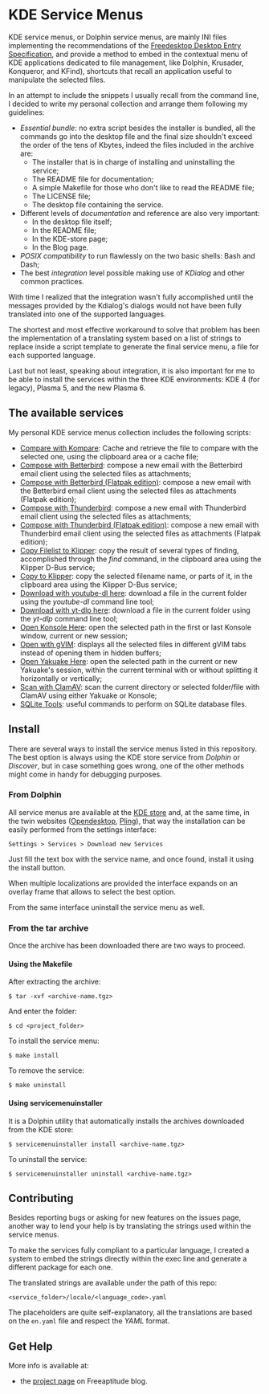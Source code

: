 # KDE Service Menus

KDE service menus, or Dolphin service menus, are mainly INI files implementing the recommendations of the
[Freedesktop Desktop Entry Specification][fdes], and provide a method to embed in the contextual menu of
KDE applications dedicated to file management, like Dolphin, Krusader, Konqueror, and KFind), shortcuts
that recall an application useful to manipulate the selected files.

In an attempt to include the snippets I usually recall from the command line, I decided to write my
personal collection and arrange them following my guidelines:
- *Essential bundle*: no extra script besides the installer is bundled, all the commands go into the desktop
  file and the final size shouldn't exceed the order of the tens of Kbytes, indeed the files included in the
  archive are:
  * The installer that is in charge of installing and uninstalling the service;
  * The README file for documentation;
  * A simple Makefile for those who don't like to read the README file;
  * The LICENSE file;
  * The desktop file containing the service.
- Different levels of *documentation* and reference are also very important:
  * In the desktop file itself;
  * In the README file;
  * In the KDE-store page;
  * In the Blog page.
- *POSIX compatibility* to run flawlessly on the two basic shells: Bash and Dash;
- The best *integration* level possible making use of *KDialog* and other common practices.

With time I realized that the integration wasn't fully accomplished until the messages provided by the
Kdialog's dialogs would not have been fully translated into one of the supported languages.

The shortest and most effective workaround to solve that problem has been the implementation of a translating
system based on a list of strings to replace inside a script template to generate the final
service menu, a file for each supported language.

Last but not least, speaking about integration, it is also important for me to be able to install the
services within the three KDE environments: KDE 4 (for legacy), Plasma 5, and the new Plasma 6.

## The available services

My personal KDE service menus collection includes the following scripts:
- [Compare with Kompare][compare_with_kompare]:
  Cache and retrieve the file to compare with the selected one, using the clipboard area or a cache file;
- [Compose with Betterbird][compose_with_betterbird]:
  compose a new email with the Betterbird email client using the selected files as attachments;
- [Compose with Betterbird (Flatpak edition)][compose_with_betterbird_flatpak]:
  compose a new email with the Betterbird email client using the selected files as attachments (Flatpak edition);
- [Compose with Thunderbird][compose_with_thunderbird]:
  compose a new email with Thunderbird email client using the selected files as attachments;
- [Compose with Thunderbird (Flatpak edition)][compose_with_thunderbird_flatpak]:
  compose a new email with Thunderbird email client using the selected files as attachments (Flatpak edition);
- [Copy Filelist to Klipper][copy_filelist_to_klipper]:
  copy the result of several types of finding, accomplished through the *find* command, in the clipboard
  area using the Klipper D-Bus service;
- [Copy to Klipper][copy_to_klipper]:
  copy the selected filename name, or parts of it, in the clipboard area using the Klipper D-Bus service;
- [Download with youtube-dl here][download_with_youtubedl]:
  download a file in the current folder using the *youtube-dl* command line tool;
- [Download with yt-dlp here][download_with_ytdlp]:
  download a file in the current folder using the *yt-dlp* command line tool;
- [Open Konsole Here][open_konsole_here]:
  open the selected path in the first or last Konsole window, current or new session;
- [Open with gVIM][open_with_gvim]:
  displays all the selected files in different gVIM tabs instead of opening them in hidden buffers;
- [Open Yakuake Here][open_yakuake_here]:
  open the selected path in the current or new Yakuake's session, within the current terminal with or without
  splitting it horizontally or vertically;
- [Scan with ClamAV][scan_with_clamav]:
  scan the current directory or selected folder/file with ClamAV using either Yakuake or Konsole;
- [SQLite Tools][sqlite_tools]:
  useful commands to perform on SQLite database files.

## Install

There are several ways to install the service menus listed in this repository. The best option is always
using the KDE store service from *Dolphin* or *Discover*, but in case something goes wrong, one of the
other methods might come in handy for debugging purposes.

### From Dolphin

All service menus are available at the [KDE store][kde_store] and, at the same time, in the twin websites
([Opendesktop][opendesktop], [Pling][pling]), that way the installation can be easily performed from the
settings interface:

    Settings > Services > Download new Services

Just fill the text box with the service name, and once found, install it using the install button.

When multiple localizations are provided the interface expands on an overlay frame that allows to select
the best option.

From the same interface uninstall the service menu as well.

### From the tar archive

Once the archive has been downloaded there are two ways to proceed.

#### Using the Makefile

After extracting the archive:
```
$ tar -xvf <archive-name.tgz>
```

And enter the folder:
```shell
$ cd <project_folder>
```

To install the service menu:
```shell
$ make install
```

To remove the service:
```shell
$ make uninstall
```

#### Using servicemenuinstaller

It is a Dolphin utility that automatically installs the archives downloaded from the KDE store:
```shell
$ servicemenuinstaller install <archive-name.tgz>
```

To uninstall the service:
```shell
$ servicemenuinstaller uninstall <archive-name.tgz>
```

## Contributing

Besides reporting bugs or asking for new features on the issues page, another way to lend your help is
by translating the strings used within the service menus.

To make the services fully compliant to a particular language, I created a system to embed the strings
directly within the exec line and generate a different package for each one.

The translated strings are available under the path of this repo:

    <service_folder>/locale/<language_code>.yaml

The placeholders are quite self-explanatory, all the translations are based on the `en.yaml` file and
respect the *YAML* format.

## Get Help

More info is available at:
- the [project page][project_page] on Freeaptitude blog.


[fdes]: https://specifications.freedesktop.org/desktop-entry-spec/desktop-entry-spec-latest.html "Freedesktop Desktop Entry specification"
[compare_with_kompare]: https://github.com/fabiomux/kde-servicemenus/tree/main/compare_with_kompare "Compare with Kompare GitHub page"
[compose_with_betterbird]: https://github.com/fabiomux/kde-servicemenus/tree/main/compose_with_betterbird "Compose with Betterbird GitHub page"
[compose_with_betterbird_flatpak]: https://github.com/fabiomux/kde-servicemenus/tree/main/compose_with_betterbird-flatpak "Compose with Betterbird Flatpak edition GitHub page"
[compose_with_thunderbird]: https://github.com/fabiomux/kde-servicemenus/tree/main/compose_with_thunderbird "Compose with Thunderbird GitHub page"
[compose_with_thunderbird_flatpak]: https://github.com/fabiomux/kde-servicemenus/tree/main/compose_with_thunderbird-flatpak "Compose with Thunderbird Flatpak edition GitHub page"
[copy_filelist_to_klipper]: https://github.com/fabiomux/kde-servicemenus/tree/main/copy_filelist_to_klipper "Copy Filelist to Klipper GitHub page"
[copy_to_klipper]: https://github.com/fabiomux/kde-servicemenus/tree/main/copy_to_klipper "Copy to Klipper GitHub page"
[download_with_youtubedl]: https://github.com/fabiomux/kde-servicemenus/tree/main/download_with_youtube-dl_here "Download with youtube-dl GitHub page"
[download_with_ytdlp]: https://github.com/fabiomux/kde-servicemenus/tree/main/download_with_yt-dlp_here "Download with yt-dlp GitHub page"
[open_konsole_here]: https://github.com/fabiomux/kde-servicemenus/tree/main/open_konsole_here "Open Konsole Here GitHub page"
[open_with_gvim]: https://github.com/fabiomux/kde-servicemenus/tree/main/open_with_gvim "Open with gVIM GitHub page"
[open_yakuake_here]: https://github.com/fabiomux/kde-servicemenus/tree/main/open_yakuake_here "Open Yakuake here GitHub page"
[scan_with_clamav]: https://github.com/fabiomux/kde-servicemenus/tree/main/scan_with_clamav "Scan with ClamAV GitHub page"
[sqlite_tools]: https://github.com/fabiomux/kde-servicemenus/tree/main/sqlite_tools "SQLite Tools GitHub page"

[kde_store]: https://store.kde.org "KDE store home page"
[opendesktop]: https://opendesktop.org "Opendesktop home page"
[pling]: https://pling.com "Pling home page"

[project_page]: https://freeaptitude.altervista.org/projects/kde-servicemenus.html "KDE ServiceMenus project page on Freeaptitude"
